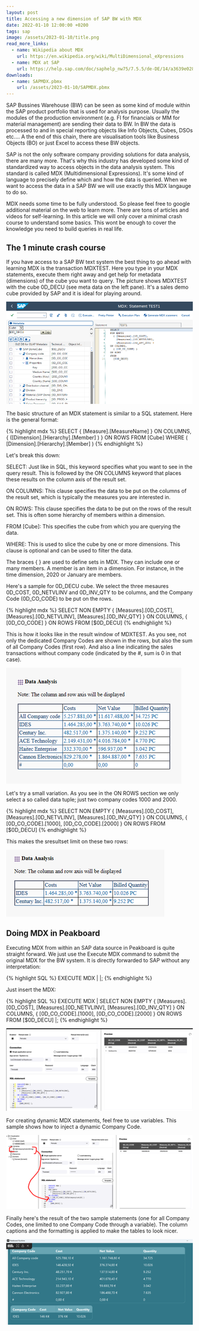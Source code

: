 ```yaml
---
layout: post
title: Accessing a new dimension of SAP BW with MDX
date: 2022-01-10 12:00:00 +0200
tags: sap
image: /assets/2023-01-10/title.png
read_more_links:
  - name: Wikipedia about MDX
    url: https://en.wikipedia.org/wiki/MultiDimensional_eXpressions
  - name: MDX at SAP
    url: https://help.sap.com/doc/saphelp_nw75/7.5.5/de-DE/14/a3639e028a144d8c8b7dd403b22a1a/frameset.htm
downloads:
  - name: SAPMDX.pbmx
    url: /assets/2023-01-10/SAPMDX.pbmx
---
```

SAP Bussines Warehouse (BW) can be seen as some kind of module within the SAP product portfolio that is used for analysis purpose. Usually the modules of the production environment (e.g. FI for financials or MM for material management) are sending their data to BW. In BW the data is processed to and in special reporting objects like Info Objects, Cubes, DSOs etc.... A the end of this chain, there are visualisation tools like Business Objects (BO) or just Excel to access these BW objects.

SAP is not the only software company providing solutions for data analysis, there are many more. That's why this industry has developed some kind of standardized way to access objects in the data analysis system. This standard is called MDX (Multidimensional Expressions). It's some kind of language to precisely define which and how the data is queried. When we want to access the data in a SAP BW we will use exactly this MDX langauge to do so.

MDX needs some time to be fully understood. So please feel free to google additional material on the web to learn more. There are tons of articles and videos for self-learning. In this article we will only cover a minimal crash course to understand some basics. This wont be enough to cover the knowledge you need to build queries in real life.

## The 1 minute crash course

If you have access to a SAP BW text system the best thing to go ahead with learning MDX is the transaction MDXTEST. Here you type in your MDX statements, execute them right away and get help for metadata (dimensions) of the cube you want to query. The picture shows MDXTEST with the cube 0D_DECU (see meta data on the left pane). It's a sales demo cube provided by SAP and it is ideal for playing around.

![image](/assets/2023-01-10/010.png)

The basic structure of an MDX statement is similar to a SQL statement. Here is the general format:

{% highlight mdx %}
SELECT 
    { [Measure].[MeasureName] } ON COLUMNS,
    { ([Dimension].[Hierarchy].[Member] ) } ON ROWS
FROM [Cube]
WHERE ( [Dimension].[Hierarchy].[Member] )
{% endhighlight %}

Let's break this down:

SELECT: Just like in SQL, this keyword specifies what you want to see in the query result. This is followed by the ON COLUMNS keyword that places these results on the column axis of the result set.

ON COLUMNS: This clause specifies the data to be put on the columns of the result set, which is typically the measures you are interested in.

ON ROWS: This clause specifies the data to be put on the rows of the result set. This is often some hierarchy of members within a dimension.

FROM [Cube]: This specifies the cube from which you are querying the data.

WHERE: This is used to slice the cube by one or more dimensions. This clause is optional and can be used to filter the data.

The braces { } are used to define sets in MDX. They can include one or many members. A member is an item in a dimension. For instance, in the time dimension, 2020 or January are members.

Here's a sample for 0D_DECU cube. We select the three mesaures 0D_COST, 0D_NETVLINV and 0D_INV_QTY to be columns, and the Company Code (0D_CO_CODE) to be put on the rows.

{% highlight mdx %}
SELECT
NON EMPTY
  { [Measures].[0D_COST],
    [Measures].[0D_NETVLINV],
    [Measures].[0D_INV_QTY] }
ON COLUMNS,
  { [0D_CO_CODE] }
ON ROWS
FROM
  [$0D_DECU]
{% endhighlight %}

This is how it looks like in the result window of MDXTEST. As you see, not only the dedicated Company Codes are shown in the rows, but also the sum of all Company Codes (first row). And also a line indicating the sales transactions without company code (indicated by the #, sum is 0 in that case).

![image](/assets/2023-01-10/020.png)

Let's try a small variation. As you see in the ON ROWS section we only select a so called data tuple; just two company codes 1000 and 2000.

{% highlight mdx %}
SELECT
NON EMPTY
  { [Measures].[0D_COST],
    [Measures].[0D_NETVLINV],
    [Measures].[0D_INV_QTY] }
ON COLUMNS,
  { [0D_CO_CODE].[1000],
    [0D_CO_CODE].[2000] }
ON ROWS
FROM
  [$0D_DECU]
{% endhighlight %}

This makes the sresultset limit on these two rows:

![image](/assets/2023-01-10/030.png)

## Doing MDX in Peakboard

Executing MDX from within an SAP data source in Peakboard is quite straight forward. We just use the Execute MDX command to submit the original MDX for the BW system. It is directly forwarded to SAP without any interpretation:

{% highlight SQL %}
EXECUTE MDX | <MyMDXStatement> |;
{% endhighlight %}

Just insert the MDX:

{% highlight SQL %}
EXECUTE MDX |
SELECT NON EMPTY
  { [Measures].[0D_COST], [Measures].[0D_NETVLINV],
    [Measures].[0D_INV_QTY] }
ON COLUMNS,
  { [0D_CO_CODE].[1000], [0D_CO_CODE].[2000] }
ON ROWS
FROM
  [$0D_DECU] |;
{% endhighlight %}

![image](/assets/2023-01-10/040.png)

For creating dynamic MDX statements, feel free to use variables. This sample shows how to inject a dynamic Company Code.

![image](/assets/2023-01-10/050.png)

Finally here's the result of the two sample statements (one for all Company Codes, one limited to one Company Code through a variable). The column captions and the formatting is applied to make the tables to look nicer.

![image](/assets/2023-01-10/060.png)

